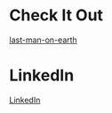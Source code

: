 # Check It Out

[last-man-on-earth](https://randyarbolaez.github.io/last-man-on-earth/)

# LinkedIn

[LinkedIn](https://www.linkedin.com/in/randyarbolaez/)
